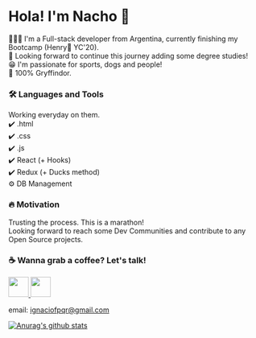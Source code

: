 # Hola! I'm Nacho 👋


👨🏽‍💻 I'm a Full-stack developer from Argentina, currently finishing my Bootcamp (Henry🚀  YC'20). <br>
🌱 Looking forward to continue this journey adding some degree studies! <br>
😁 I'm passionate for sports, dogs and people! <br>
🦁 100% Gryffindor. <br>


<h3> 🛠️ Languages and Tools </h3>

Working everyday on them. <br>
✔️ .html <br>
✔️ .css <br>
✔️ .js <br>
✔️ React (+ Hooks) <br> 
✔️ Redux (+ Ducks method) <br>
⚙️ DB Management 



<h3> 🔥 Motivation </h3>

Trusting the process. This is a marathon! <br>
Looking forward to reach some Dev Communities and contribute to any Open Source projects.



<h3> ☕ Wanna grab a coffee? Let's talk! </h3>

<a href="https://www.twitter.com/nachofpqr"> <img src="https://www.iconfinder.com/data/icons/social-flat-rounded-rects/512/twitter-512.png" width="40" height="40"> </a> 
<a href="https://www.linkedin.com/in/ignaciofpqr/"> <img src="https://cdn3.iconfinder.com/data/icons/inficons/512/linkedin.png" width="40" height="40"> </a> 

email: ignaciofpqr@gmail.com 


[![Anurag's github stats](https://github-readme-stats.vercel.app/api?username=ignaciofpqr)](https://github.com/anuraghazra/github-readme-stats)
